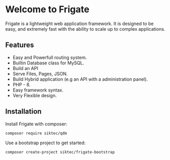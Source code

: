 # Welcome to Frigate

Frigate is a lightweight web application framework. It is designed to be easy, and extremely fast with the ability to scale up to complex applications.

## Features

- Easy and Powerfull routing system.
- Builtin Database class for MySQL.
- Build an API
- Serve Files, Pages, JSON.
- Build Hybrid application (e.g an API with a administration panel).
- PHP - 8.
- Easy framework syntax.
- Very Flexible design.

## Installation

Install Frigate with composer:

```bash
composer require siktec/qdm
```

Use a bootstrap project to get started:

```bash
composer create-project siktec/frigate-bootstrap
```

